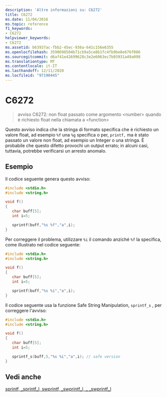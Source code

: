 ```yaml
---
description: 'Altre informazioni su: C6272'
title: C6272
ms.date: 11/04/2016
ms.topic: reference
f1_keywords:
- C6272
helpviewer_keywords:
- C6272
ms.assetid: b63937ac-fbb2-45ec-936a-641c156e6355
ms.openlocfilehash: 3590698504b71cb9a5ce8b1fc4fb9be8e676f086
ms.sourcegitcommit: d6af41e42699628c3e2e6063ec7b03931a49a098
ms.translationtype: MT
ms.contentlocale: it-IT
ms.lasthandoff: 12/11/2020
ms.locfileid: "97190445"
---
```

# <a name="c6272"></a>C6272

> avviso C6272: non float passato come argomento \<number> quando è richiesto float nella chiamata a \<function>

Questo avviso indica che la stringa di formato specifica che è richiesto un valore float, ad esempio `%f` una `%g` specifica o per, `printf,` ma è stato passato un valore non float, ad esempio un Integer o una stringa. È probabile che questo difetto provochi un output errato; in alcuni casi, tuttavia, potrebbe verificarsi un arresto anomalo.

## <a name="example"></a>Esempio

Il codice seguente genera questo avviso:

```cpp
#include <stdio.h>
#include <string.h>

void f()
{
   char buff[5];
   int i=5;

   sprintf(buff,"%s %f","a",i);
}
```

Per correggere il problema, utilizzare `%i` il comando anziché `%f` la specifica, come illustrato nel codice seguente:

```cpp
#include <stdio.h>
#include <string.h>

void f()
{
   char buff[5];
   int i=5;

   sprintf(buff,"%s %i","a",i);
}
```

Il codice seguente usa la funzione Safe String Manipulation, `sprintf_s` , per correggere l'avviso:

```cpp
#include <stdio.h>
#include <string.h>

void f()
{
   char buff[5];
   int i=5;

   sprintf_s(buff,5,"%s %i","a",i); // safe version
}
```

## <a name="see-also"></a>Vedi anche

[sprintf, _sprintf_l, swprintf, _swprintf_l, \_ _swprintf_l](../c-runtime-library/reference/sprintf-sprintf-l-swprintf-swprintf-l-swprintf-l.md)
